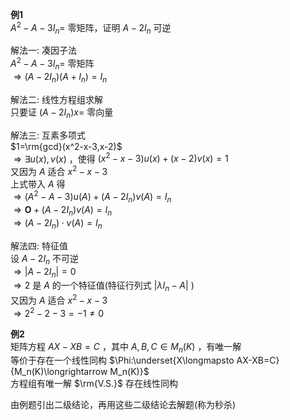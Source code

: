 **例1**    
 $A^2-A-3I_n=$ 零矩阵，证明 $A-2I_n$ 可逆    
    
解法一: 凑因子法    
 $A^2-A-3I_n=$ 零矩阵    
 $\Rightarrow(A-2I_n)(A+I_n)=I_n$     
    
解法二: 线性方程组求解    
只要证 $(A-2I_n)x=$ 零向量    
    
解法三: 互素多项式    
 $1=\rm{gcd}(x^2-x-3,x-2)$     
 $\Rightarrow\exists u(x),v(x)$ ，使得 $(x^2-x-3)u(x)+(x-2)v(x)=1$     
又因为 $A$ 适合 $x^2-x-3$     
上式带入 $A$ 得    
 $\Rightarrow (A^2-A-3)u(A)+(A-2I_n)v(A)=I_n$     
 $\Rightarrow\mathbf{O}+(A-2I_n)v(A)=I_n$     
 $\Rightarrow(A-2I_n)\cdot v(A)=I_n$     
    
解法四: 特征值    
设 $A-2I_n$ 不可逆    
 $\Rightarrow|A-2I_n|=0$     
 $\Rightarrow2$ 是 $A$ 的一个特征值(特征行列式 $|\lambda I_n-A|$ )    
又因为 $A$ 适合 $x^2-x-3$     
 $\Rightarrow2^2-2-3=-1\neq0$     
    
**例2**    
矩阵方程 $AX-XB=C$ ，其中 $A,B,C\in M_n(K)$ ，有唯一解    
等价于存在一个线性同构  $\Phi:\underset{X\longmapsto AX-XB=C}{M_n(K)\longrightarrow M_n(K)}$     
方程组有唯一解 $\rm{V.S.}$ 存在线性同构    
    
由例题引出二级结论，再用这些二级结论去解题(称为秒杀)    
